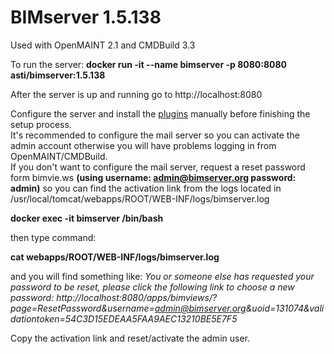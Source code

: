 # BIMserver 1.5.138 
Used with OpenMAINT 2.1 and CMDBuild 3.3

To run the server:
<b>docker run -it --name bimserver -p 8080:8080 asti/bimserver:1.5.138</b>

After the server is up and running go to http://localhost:8080

Configure the server and install the <a href="https://drive.google.com/drive/folders/1gSif9dYDnPtezxtt1eN6YayPPCDTdofU?usp=sharing">plugins</a> manually before finishing the setup process.</br>
It's recommended to configure the mail server so you can activate the admin account otherwise you will have problems logging in from OpenMAINT/CMDBuild.</br>
If you don't want to configure the mail server, request a reset password form bimvie.ws <b>(using username: admin@bimserver.org password: admin)</b> so you can find the activation link from the logs located in /usr/local/tomcat/webapps/ROOT/WEB-INF/logs/bimserver.log

<b>docker exec -it bimserver /bin/bash</b>

then type command:

<b>cat webapps/ROOT/WEB-INF/logs/bimserver.log</b>

and you will find something like: 
<i>
You or someone else has requested your password to be reset, please click the following link to choose a new password: http://localhost:8080/apps/bimviews/?page=ResetPassword&username=admin@bimserver.org&uoid=131074&validationtoken=54C3D15EDEAA5FAA9AEC13210BE5E7F5
</i>

Copy the activation link and reset/activate the admin user.
